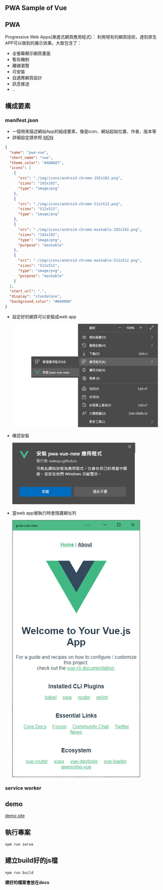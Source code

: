 PWA Sample of Vue
---

## PWA 
Progressive Web Apps(漸進式網頁應用程式)： 利用現有的網頁技術，達到原生APP可以做到的展示效果。大致包含了：
- 全螢幕顯示網頁畫面
- 暫存機制
- 離線瀏覽
- 可安裝
- 自適應網頁設計
- 訊息推送
- ..

## 構成要素
### manifest.json
 - 一個用來描述網站App的組成要素，像是icon、網站起始位置、作者、版本等
 - 詳細設定請參照 [MDN](https://developer.mozilla.org/zh-TW/docs/Mozilla/Add-ons/WebExtensions/manifest.json)
``` json
{
  "name": "pwa-vue",
  "short_name": "vue",
  "theme_color": "#4DBA87",
  "icons": [
    {
      "src": "./img/icons/android-chrome-192x192.png",
      "sizes": "192x192",
      "type": "image/png"
    },
    {
      "src": "./img/icons/android-chrome-512x512.png",
      "sizes": "512x512",
      "type": "image/png"
    },
    {
      "src": "./img/icons/android-chrome-maskable-192x192.png",
      "sizes": "192x192",
      "type": "image/png",
      "purpose": "maskable"
    },
    {
      "src": "./img/icons/android-chrome-maskable-512x512.png",
      "sizes": "512x512",
      "type": "image/png",
      "purpose": "maskable"
    }
  ],
  "start_url": ".",
  "display": "standalone",
  "background_color": "#000000"
}
 ```
- 設定好的網頁可以安裝成web app

  ![](images/install_in_edge.png)
- 確認安裝

  ![](images/confirm_install.png)
- 當web app被執行時會隱藏網址列

  ![](images/app_in_edge.png)

### service worker

## demo
   [demo site](https://walesyu.github.io/vue-pwa/)
## 執行專案

```
npm run serve
```

## 建立build好的js檔
```
npm run build
```
**建好的檔案會放在docs**
